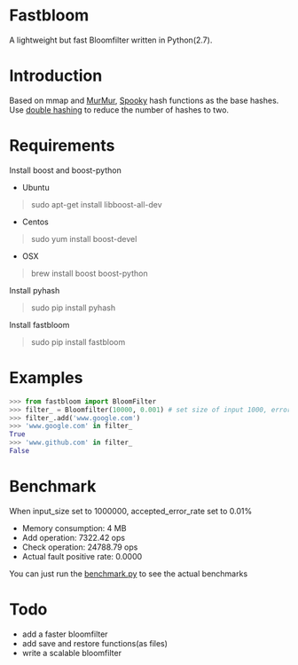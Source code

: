 # Fastbloom
A lightweight but fast Bloomfilter written in Python(2.7).

# Introduction
Based on mmap and [MurMur](https://en.wikipedia.org/wiki/MurmurHash), [Spooky](http://burtleburtle.net/bob/hash/spooky.html) hash functions as the base
hashes. Use [double hashing](http://www.eecs.harvard.edu/~michaelm/postscripts/rsa2008.pdf) to reduce the number of hashes to two.

# Requirements
Install boost and boost-python
- Ubuntu
> sudo apt-get install libboost-all-dev

- Centos
> sudo yum install boost-devel

- OSX
> brew install boost boost-python

Install pyhash
> sudo pip install pyhash

Install fastbloom
> sudo pip install fastbloom

# Examples
```python
>>> from fastbloom import BloomFilter
>>> filter_ = Bloomfilter(10000, 0.001) # set size of input 1000, error rate 0.1%
>>> filter_.add('www.google.com')
>>> 'www.google.com' in filter_
True
>>> 'www.github.com' in filter_
False
```
# Benchmark
When input_size set to 1000000, accepted_error_rate set to 0.01%
- Memory consumption: 4 MB
- Add operation: 7322.42 ops
- Check operation: 24788.79 ops
- Actual fault positive rate: 0.0000

You can just run the [benchmark.py](https://github.com/preytaren/pybloomfilter/blob/master/test/benchmarks.py) to see the actual benchmarks

# Todo
- add a faster bloomfilter
- add save and restore functions(as files)
- write a scalable bloomfilter
